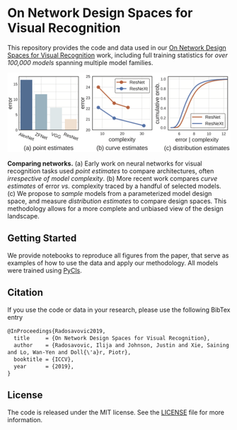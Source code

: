 # On Network Design Spaces for Visual Recognition

This repository provides the code and data used in our [On Network Design Spaces for Visual Recognition](https://arxiv.org/abs/1905.13214) work, including full training statistics for *over 100,000 models* spanning multiple model families.

<div align="center">
  <img src="figs/teaser.png" width="700px" />
  <p align="left"><b>Comparing networks.</b> (a) Early work on neural networks for visual recognition tasks used <i>point estimates</i> to compare architectures, often <i>irrespective of model complexity</i>. (b) More recent work compares <i>curve estimates</i> of error <i>vs.</i> complexity traced by a handful of selected models. (c) We propose to <i>sample</i> models from a parameterized model design space, and measure <i>distribution estimates</i> to compare design spaces. This methodology allows for a more complete and unbiased view of the design landscape.</p>
</div>

## Getting Started

We provide notebooks to reproduce all figures from the paper, that serve as examples of how to use the data and apply our methodology. All models were trained using [PyCls](https://github.com/facebookresearch/pycls).

## Citation

If you use the code or data in your research, please use the following BibTex entry

```
@InProceedings{Radosavovic2019,
  title     = {On Network Design Spaces for Visual Recognition},
  author    = {Radosavovic, Ilija and Johnson, Justin and Xie, Saining and Lo, Wan-Yen and Doll{\'a}r, Piotr},
  booktitle = {ICCV},
  year      = {2019},
}
```

## License

The code is released under the MIT license. See the [LICENSE](LICENSE) file for more information.
